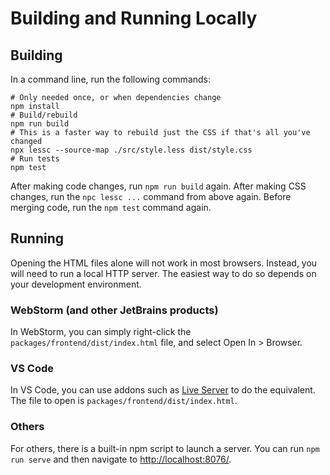 # Building and Running Locally

## Building

In a command line, run the following commands:
```shell
# Only needed once, or when dependencies change
npm install
# Build/rebuild
npm run build
# This is a faster way to rebuild just the CSS if that's all you've changed
npx lessc --source-map ./src/style.less dist/style.css
# Run tests
npm test
```

After making code changes, run `npm run build` again. 
After making CSS changes, run the `npc lessc ...` command from above again. 
Before merging code, run the `npm test` command again.

## Running

Opening the HTML files alone will not work in most browsers. Instead, you will need to run a local HTTP server.
The easiest way to do so depends on your development environment.

### WebStorm (and other JetBrains products)

In WebStorm, you can simply right-click the `packages/frontend/dist/index.html` file, and select Open In > Browser.

### VS Code

In VS Code, you can use addons such as 
[Live Server](https://marketplace.visualstudio.com/items?itemName=ritwickdey.LiveServer) to do the equivalent.
The file to open is `packages/frontend/dist/index.html`.

### Others

For others, there is a built-in npm script to launch a server. You can run `npm run serve` and then
navigate to [http://localhost:8076/](http://localhost:8076/).